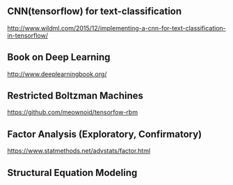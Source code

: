 ## CNN(tensorflow) for text-classification
http://www.wildml.com/2015/12/implementing-a-cnn-for-text-classification-in-tensorflow/

## Book on Deep Learning
http://www.deeplearningbook.org/

## Restricted Boltzman Machines
https://github.com/meownoid/tensorfow-rbm

## Factor Analysis (Exploratory, Confirmatory)
https://www.statmethods.net/advstats/factor.html

## Structural Equation Modeling


